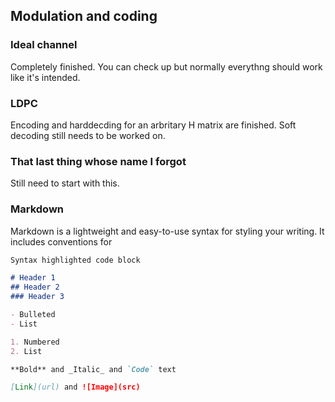 ## Modulation and coding

### Ideal channel

Completely finished. You can check up but normally everythng should work like it's intended.

### LDPC

Encoding and harddecding for an arbritary H matrix are finished. Soft decoding still needs to be worked on.

### That last thing whose name I forgot

Still need to start with this.

### Markdown

Markdown is a lightweight and easy-to-use syntax for styling your writing. It includes conventions for

```markdown
Syntax highlighted code block

# Header 1
## Header 2
### Header 3

- Bulleted
- List

1. Numbered
2. List

**Bold** and _Italic_ and `Code` text

[Link](url) and ![Image](src)
```
